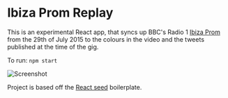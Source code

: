 # Ibiza Prom Replay


This is an experimental React app, that syncs up BBC's Radio 1 [Ibiza Prom](https://www.youtube.com/watch?v=xs3BXVTF7mw) from the 29th of July 2015 to the colours in the video and the tweets published at the time of the gig.

To run:
```npm start```

![Screenshot](docs/screenshot.jpg)

Project is based off the [React seed](https://github.com/badsyntax/react-seed) boilerplate.


